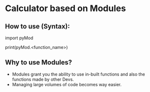 # Calculator based on Modules
## How to use (Syntax):

import pyMod

print(pyMod.<function_name>)

## Why to use Modules?

- Modules grant you the ability to use in-built functions and also the functions made by other Devs.
- Managing large volumes of code becomes way easier.
